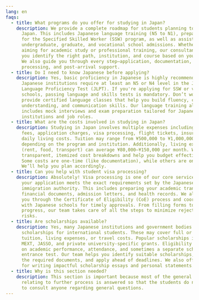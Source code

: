 ```yaml
---
lang: en
faqs:
  - title: What programs do you offer for studying in Japan?
    description: We provide a complete roadmap for students planning to study in
      Japan. This includes Japanese language training (N5 to N1), preparation
      for the Specified Skilled Worker (SSW) program, as well as assistance with
      undergraduate, graduate, and vocational school admissions. Whether you're
      aiming for academic study or professional training, our consultancy helps
      you identify the right path, institution, and course based on your goals.
      We also guide you through every step—application, documentation, visa
      processing, and post-arrival support.
  - title: Do I need to know Japanese before applying?
    description: Yes, basic proficiency in Japanese is highly recommended. Most
      Japanese institutions require at least an N5 or N4 level in the Japanese
      Language Proficiency Test (JLPT). If you're applying for SSW or vocational
      schools, passing language and skills tests is mandatory. Don’t worry—we
      provide certified language classes that help you build fluency, cultural
      understanding, and communication skills. Our language training also
      includes mock interviews and exam preparation tailored for Japanese
      institutions and job roles.
  - title: What are the costs involved in studying in Japan?
    description: Studying in Japan involves multiple expenses including tuition
      fees, application charges, visa processing, flight tickets, insurance, and
      daily living costs. Tuition may range from ¥500,000 to ¥1,000,000 per year
      depending on the program and institution. Additionally, living expenses
      (rent, food, transport) can average ¥80,000–¥150,000 per month. We offer
      transparent, itemized cost breakdowns and help you budget effectively.
      Some costs are one-time (like documentation), while others are ongoing.
      We’ll help you plan accordingly.
  - title: Can you help with student visa processing?
    description: Absolutely! Visa processing is one of our core services. We ensure
      your application meets the exact requirements set by the Japanese
      immigration authority. This includes preparing your academic transcripts,
      financial documents, admission letters, and health records. We also guide
      you through the Certificate of Eligibility (CoE) process and coordinate
      with Japanese schools for timely approvals. From filling forms to tracking
      progress, our team takes care of all the steps to minimize rejection
      risks.
  - title: Are scholarships available?
    description: Yes, many Japanese institutions and government bodies offer
      scholarships for international students. These may cover full or partial
      tuition, living expenses, or travel costs. Popular scholarships include
      MEXT, JASSO, and private university-specific grants. Eligibility depends
      on academic performance, attendance, and sometimes a separate scholarship
      entrance test. Our team helps you identify suitable scholarships, prepare
      the required documents, and apply ahead of deadlines. We also offer tips
      for writing impactful scholarship essays and personal statements.
  - title: Why is this section needed?
    description: This section is important because most of the general queries
      relating to further process is answered so that the students do not need
      to consult anyone regarding general questions.
---
```

